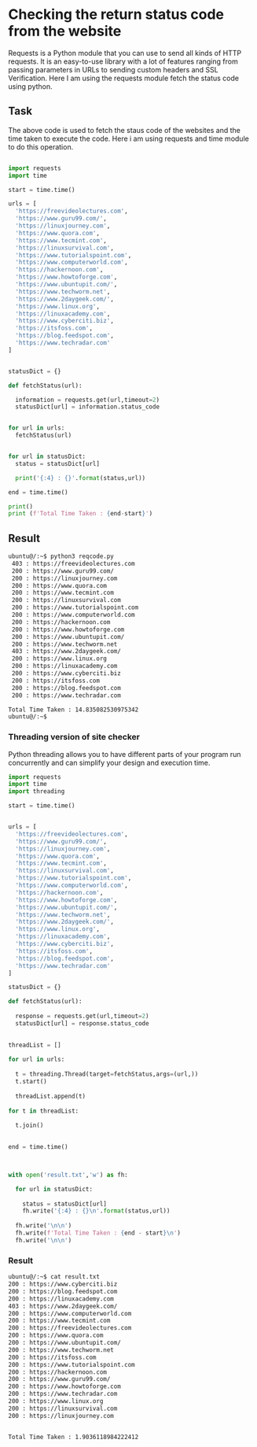 # Checking the return status code from the website 

Requests is a Python module that you can use to send all kinds of HTTP requests. It is an easy-to-use library with a lot of features 
ranging from passing parameters in URLs to sending custom headers and SSL Verification. Here I am using the requests module fetch the status
code using python.

## Task

The above code is used to fetch the staus code of the websites and the time taken to execute the code. Here i am using requests and time module to do this operation.
```python

import requests
import time

start = time.time()

urls = [
  'https://freevideolectures.com',
  'https://www.guru99.com/',
  'https://linuxjourney.com',
  'https://www.quora.com',
  'https://www.tecmint.com',
  'https://linuxsurvival.com',
  'https://www.tutorialspoint.com',
  'https://www.computerworld.com',
  'https://hackernoon.com',
  'https://www.howtoforge.com',
  'https://www.ubuntupit.com/',
  'https://www.techworm.net',
  'https://www.2daygeek.com/',
  'https://www.linux.org',
  'https://linuxacademy.com',
  'https://www.cyberciti.biz',
  'https://itsfoss.com',
  'https://blog.feedspot.com',
  'https://www.techradar.com'
]


statusDict = {}

def fetchStatus(url):

  information = requests.get(url,timeout=2)
  statusDict[url] = information.status_code


for url in urls:
  fetchStatus(url)


for url in statusDict:
  status = statusDict[url]

  print('{:4} : {}'.format(status,url))

end = time.time()

print()
print (f'Total Time Taken : {end-start}')
```
## Result

```bash
ubuntu@/:~$ python3 reqcode.py
 403 : https://freevideolectures.com
 200 : https://www.guru99.com/
 200 : https://linuxjourney.com
 200 : https://www.quora.com
 200 : https://www.tecmint.com
 200 : https://linuxsurvival.com
 200 : https://www.tutorialspoint.com
 200 : https://www.computerworld.com
 200 : https://hackernoon.com
 200 : https://www.howtoforge.com
 200 : https://www.ubuntupit.com/
 200 : https://www.techworm.net
 403 : https://www.2daygeek.com/
 200 : https://www.linux.org
 200 : https://linuxacademy.com
 200 : https://www.cyberciti.biz
 200 : https://itsfoss.com
 200 : https://blog.feedspot.com
 200 : https://www.techradar.com

Total Time Taken : 14.835082530975342
ubuntu@/:~$
```
### Threading version of site checker

Python threading allows you to have different parts of your program run concurrently and can simplify your design and execution time.

```python
import requests
import time
import threading

start = time.time() 


urls = [
  'https://freevideolectures.com',
  'https://www.guru99.com/',
  'https://linuxjourney.com',
  'https://www.quora.com',
  'https://www.tecmint.com',
  'https://linuxsurvival.com',
  'https://www.tutorialspoint.com',
  'https://www.computerworld.com',
  'https://hackernoon.com',
  'https://www.howtoforge.com',
  'https://www.ubuntupit.com/',
  'https://www.techworm.net',
  'https://www.2daygeek.com/',
  'https://www.linux.org',
  'https://linuxacademy.com',
  'https://www.cyberciti.biz',
  'https://itsfoss.com',
  'https://blog.feedspot.com',
  'https://www.techradar.com'
]

statusDict = {}

def fetchStatus(url):
  
  response = requests.get(url,timeout=2)
  statusDict[url] = response.status_code
  

threadList = []
  
for url in urls:
  
  t = threading.Thread(target=fetchStatus,args=(url,))
  t.start()
  
  threadList.append(t)
  
for t in threadList:
  
  t.join()
  

end = time.time()



with open('result.txt','w') as fh:

  for url in statusDict:
    
    status = statusDict[url]
    fh.write('{:4} : {}\n'.format(status,url))
  
  fh.write('\n\n')
  fh.write(f'Total Time Taken : {end - start}\n')
  fh.write('\n\n')
  ```
 ### Result
 ```bash
 ubuntu@/:~$ cat result.txt
 200 : https://www.cyberciti.biz
 200 : https://blog.feedspot.com
 200 : https://linuxacademy.com
 403 : https://www.2daygeek.com/
 200 : https://www.computerworld.com
 200 : https://www.tecmint.com
 200 : https://freevideolectures.com
 200 : https://www.quora.com
 200 : https://www.ubuntupit.com/
 200 : https://www.techworm.net
 200 : https://itsfoss.com
 200 : https://www.tutorialspoint.com
 200 : https://hackernoon.com
 200 : https://www.guru99.com/
 200 : https://www.howtoforge.com
 200 : https://www.techradar.com
 200 : https://www.linux.org
 200 : https://linuxsurvival.com
 200 : https://linuxjourney.com


Total Time Taken : 1.9036118984222412
```

